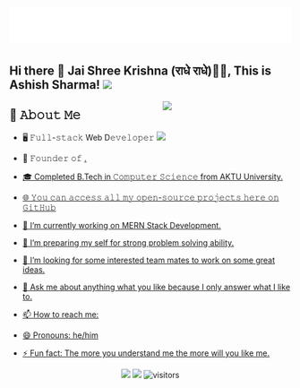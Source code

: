 <h1 align="center">
  <img src="https://raw.githubusercontent.com/Aeshtech/aeshtech/main/name.svg" alt="Developer Ashish" />
</h1>
<h2> Hi there 👋 Jai Shree Krishna (राधे राधे)🙏🏻, This is Ashish Sharma! <img src="https://media.giphy.com/media/12oufCB0MyZ1Go/giphy.gif" width="50"></h2>
<img align="right" src="https://camo.githubusercontent.com/62da68eb62b1e5f175f7d1f0191dd89a653d7908feb22d37d4a0ab07365d6791/68747470733a2f2f6d656469612e67697068792e636f6d2f6d656469612f4d3967624264396e6244724f5475314d71782f67697068792e676966" width="230" data-canonical-src="https://media.giphy.com/media/M9gbBd9nbDrOTu1Mqx/giphy.gif" style="max-width:100%;">

## :book: 𝙰𝚋𝚘𝚞𝚝 𝙼𝚎
- 🖥 𝙵𝚞𝚕𝚕-𝚜𝚝𝚊𝚌𝚔 Web D𝚎𝚟𝚎𝚕𝚘𝚙𝚎𝚛 <img src="https://media.giphy.com/media/WUlplcMpOCEmTGBtBW/giphy.gif" width="30">
- 💼 𝙵𝚘𝚞𝚗𝚍𝚎𝚛 𝚘𝚏 <a href="https://aeshtech.com" target="_blank" title="Aeshtech" alt="Aeshtech">.
- 🎓 Completed B.Tech in 𝙲𝚘𝚖𝚙𝚞𝚝𝚎𝚛 𝚂𝚌𝚒𝚎𝚗𝚌𝚎 from AKTU University.
- 🌐 𝚈𝚘𝚞 𝚌𝚊𝚗 𝚊𝚌𝚌𝚎𝚜𝚜 𝚊𝚕𝚕 𝚖𝚢 𝚘𝚙𝚎𝚗-𝚜𝚘𝚞𝚛𝚌𝚎 𝚙𝚛𝚘𝚓𝚎𝚌𝚝𝚜 𝚑𝚎𝚛𝚎 𝚘𝚗 𝙶𝚒𝚝𝙷𝚞𝚋 

- 🔭 I’m currently working on MERN Stack Development.
- 🌱 I’m preparing my self for strong problem solving ability. 
- 👯 I’m looking for some interested team mates to work on some great ideas.
- 💬 Ask me about anything what you like because I only answer what I like to.
- 📫 How to reach me: 
- 😄 Pronouns: he/him
- ⚡ Fun fact: The more you understand me the more will you like me.




<div align="center">
  
  [<img src="https://img.shields.io/badge/linkedin-%230077B5.svg?&style=for-the-badge&logo=linkedin&logoColor=white">](http://www.linkedin.com/in/Aeshtech)
  [<img src="https://img.shields.io/badge/Portfolio-%23000000.svg?&style=for-the-badge">](https://Aeshtech.com)
  ![visitors](https://visitor-badge.laobi.icu/badge?page_id=Aeshtech.Aeshtech)
  
</div>

